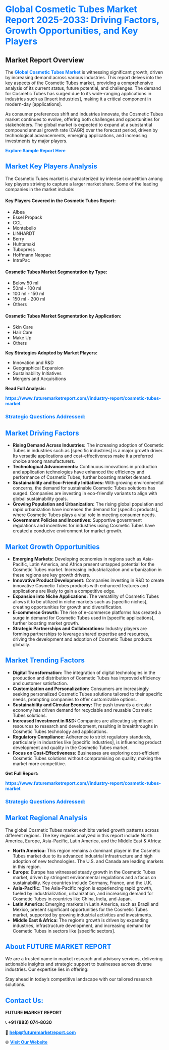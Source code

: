 <h1 style="color: #007BFF;">Global Cosmetic Tubes Market Report 2025-2033: Driving Factors, Growth Opportunities, and Key Players</h1>

<section id="overview">
<h2>Market Report Overview</h2>
<p>The <a href="https://www.futuremarketreport.com//industry-report/cosmetic-tubes-market" style="color: #007BFF; text-decoration: none;"><strong>Global Cosmetic Tubes Market</strong></a> is witnessing significant growth, driven by increasing demand across various industries. This report delves into the key aspects of the Cosmetic Tubes market, providing a comprehensive analysis of its current status, future potential, and challenges. The demand for Cosmetic Tubes has surged due to its wide-ranging applications in industries such as [insert industries], making it a critical component in modern-day [applications].</p>
<p>As consumer preferences shift and industries innovate, the Cosmetic Tubes market continues to evolve, offering both challenges and opportunities for stakeholders. The global market is expected to expand at a substantial compound annual growth rate (CAGR) over the forecast period, driven by technological advancements, emerging applications, and increasing investments by major players.</p>
</section>

<section id="overview">
<p><a href="https://www.futuremarketreport.com//request-sample/reportId=54319" style="color: #007BFF; text-decoration: none;"><strong>Explore Sample Report Here</strong></a></p>
</section>

<section id="key-players">
<h2 style="color: #007BFF;">Market Key Players Analysis</h2>
<p>The Cosmetic Tubes market is characterized by intense competition among key players striving to capture a larger market share. Some of the leading companies in the market include:</p>
<h4>Key Players Covered in the Cosmetic Tubes Report:</h4>
<ul><li>Albea</li><li>Essel Propack</li><li>CCL</li><li>Montebello</li><li>LINHARDT</li><li>Berry</li><li>Huhtamaki</li><li>Tubopress</li><li>Hoffmann Neopac</li><li>IntraPac</li></ul>
<h4>Cosmetic Tubes Market Segmentation by Type:</h4>
<ul><li>Below 50 ml</li><li>50ml - 100 ml</li><li>100 ml - 150 ml</li><li>150 ml - 200 ml</li><li>Others</li></ul>

<h4>Cosmetic Tubes Market Segmentation by Application:</h4>
<ul><li>Skin Care</li><li>Hair Care</li><li>Make Up</li><li>Others</li></ul>
<p><strong>Key Strategies Adopted by Market Players:</strong></p>
<ul>
<li>Innovation and R&D</li>
<li>Geographical Expansion</li>
<li>Sustainability Initiatives</li>
<li>Mergers and Acquisitions</li>
</ul>
</section>

<section>
<p><strong>Read Full Analysis: </strong></p><a href="https://www.futuremarketreport.com//industry-report/cosmetic-tubes-market" style="color: #007BFF; text-decoration: none;"><strong>https://www.futuremarketreport.com//industry-report/cosmetic-tubes-market</strong></a>
<h3 style="color: #007BFF;">Strategic Questions Addressed:</h3>
</section>

<section id="driving-factors">
<h2 style="color: #007BFF;">Market Driving Factors</h2>
<ul>
<li><strong>Rising Demand Across Industries:</strong> The increasing adoption of Cosmetic Tubes in industries such as [specific industries] is a major growth driver. Its versatile applications and cost-effectiveness make it a preferred choice among manufacturers.</li>
<li><strong>Technological Advancements:</strong> Continuous innovations in production and application technologies have enhanced the efficiency and performance of Cosmetic Tubes, further boosting market demand.</li>
<li><strong>Sustainability and Eco-Friendly Initiatives:</strong> With growing environmental concerns, the demand for sustainable Cosmetic Tubes solutions has surged. Companies are investing in eco-friendly variants to align with global sustainability goals.</li>
<li><strong>Growing Population and Urbanization:</strong> The rising global population and rapid urbanization have increased the demand for [specific products], where Cosmetic Tubes plays a vital role in meeting consumer needs.</li>
<li><strong>Government Policies and Incentives:</strong> Supportive government regulations and incentives for industries using Cosmetic Tubes have created a conducive environment for market growth.</li>
</ul>
</section>

<section id="growth-opportunities">
<h2 style="color: #007BFF;">Market Growth Opportunities</h2>
<ul>
<li><strong>Emerging Markets:</strong> Developing economies in regions such as Asia-Pacific, Latin America, and Africa present untapped potential for the Cosmetic Tubes market. Increasing industrialization and urbanization in these regions are key growth drivers.</li>
<li><strong>Innovative Product Development:</strong> Companies investing in R&D to create innovative Cosmetic Tubes products with enhanced features and applications are likely to gain a competitive edge.</li>
<li><strong>Expansion into Niche Applications:</strong> The versatility of Cosmetic Tubes allows it to be utilized in niche markets such as [specific niches], creating opportunities for growth and diversification.</li>
<li><strong>E-commerce Growth:</strong> The rise of e-commerce platforms has created a surge in demand for Cosmetic Tubes used in [specific applications], further boosting market growth.</li>
<li><strong>Strategic Partnerships and Collaborations:</strong> Industry players are forming partnerships to leverage shared expertise and resources, driving the development and adoption of Cosmetic Tubes products globally.</li>
</ul>
</section>

<section id="trending-factors">
<h2 style="color: #007BFF;">Market Trending Factors</h2>
<ul>
<li><strong>Digital Transformation:</strong> The integration of digital technologies in the production and distribution of Cosmetic Tubes has improved efficiency and customer satisfaction.</li>
<li><strong>Customization and Personalization:</strong> Consumers are increasingly seeking personalized Cosmetic Tubes solutions tailored to their specific needs, prompting companies to offer customizable options.</li>
<li><strong>Sustainability and Circular Economy:</strong> The push towards a circular economy has driven demand for recyclable and reusable Cosmetic Tubes solutions.</li>
<li><strong>Increased Investment in R&D:</strong> Companies are allocating significant resources to research and development, resulting in breakthroughs in Cosmetic Tubes technology and applications.</li>
<li><strong>Regulatory Compliance:</strong> Adherence to strict regulatory standards, particularly in industries like [specific industries], is influencing product development and quality in the Cosmetic Tubes market.</li>
<li><strong>Focus on Cost-Effectiveness:</strong> Businesses are exploring cost-efficient Cosmetic Tubes solutions without compromising on quality, making the market more competitive.</li>
</ul>
</section>

<section>
<p><strong>Get Full Report: </strong></p><a href="https://www.futuremarketreport.com//industry-report/cosmetic-tubes-market" style="color: #007BFF; text-decoration: none;"><strong>https://www.futuremarketreport.com//industry-report/cosmetic-tubes-market</strong></a>
<h3 style="color: #007BFF;">Strategic Questions Addressed:</h3>
</section>


<section id="regional-analysis">
<h2 style="color: #007BFF;">Market Regional Analysis</h2>
<p>The global Cosmetic Tubes market exhibits varied growth patterns across different regions. The key regions analyzed in this report include North America, Europe, Asia-Pacific, Latin America, and the Middle East & Africa:</p>
<ul>
<li><strong>North America:</strong> This region remains a dominant player in the Cosmetic Tubes market due to its advanced industrial infrastructure and high adoption of new technologies. The U.S. and Canada are leading markets in this region.</li>
<li><strong>Europe:</strong> Europe has witnessed steady growth in the Cosmetic Tubes market, driven by stringent environmental regulations and a focus on sustainability. Key countries include Germany, France, and the U.K.</li>
<li><strong>Asia-Pacific:</strong> The Asia-Pacific region is experiencing rapid growth, fueled by industrialization, urbanization, and increasing demand for Cosmetic Tubes in countries like China, India, and Japan.</li>
<li><strong>Latin America:</strong> Emerging markets in Latin America, such as Brazil and Mexico, present significant opportunities for the Cosmetic Tubes market, supported by growing industrial activities and investments.</li>
<li><strong>Middle East & Africa:</strong> The region’s growth is driven by expanding industries, infrastructure development, and increasing demand for Cosmetic Tubes in sectors like [specific sectors].</li>
</ul>
</section>

<footer>
<h2 style="color: #007BFF;">About FUTURE MARKET REPORT</h2>
<p>We are a trusted name in market research and advisory services, delivering actionable insights and strategic support to businesses across diverse industries. Our expertise lies in offering:</p>

<p>Stay ahead in today’s competitive landscape with our tailored research solutions.</p>

<h2 style="color: #007BFF;">Contact Us:</h2>
<p><strong>FUTURE MARKET REPORT</strong></p>
<p>📞 <strong>+91 (883) 074-8030</strong></p>
<p>📧 <strong><a href="mailto:help@futuremarketreport.com" style="color: #007BFF;">help@futuremarketreport.com</a></strong></p>
<p>🌐 <strong><a href="https://www.futuremarketreport.com/" style="color: #007BFF;">Visit Our Website</a></strong></p>
</footer>